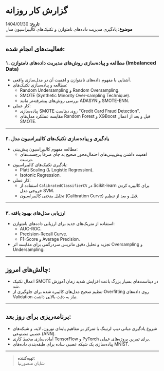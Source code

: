 # گزارش کار روزانه  
**تاریخ:** 1404/01/30  
**موضوع:** یادگیری مدیریت داده‌های نامتوازن و تکنیک‌های کالیبراسیون مدل  

---

## فعالیت‌های انجام شده:

### ۱. مطالعه و پیاده‌سازی روش‌های مدیریت داده‌های نامتوازن (Imbalanced Data)
- آشنایی با مفهوم داده‌های نامتوازن و اهمیت آن در مدل‌سازی واقعی.
- مطالعه و پیاده‌سازی تکنیک‌های:
  - Random Undersampling و Random Oversampling.
  - SMOTE (Synthetic Minority Over-sampling Technique).
  - بررسی روش‌های پیشرفته‌تر مانند ADASYN و SMOTE-ENN.
- کار عملی:
  - پیاده‌سازی SMOTE روی دیتاست "Credit Card Fraud Detection".
  - مقایسه عملکرد مدل‌های Random Forest و XGBoost قبل و بعد از اعمال SMOTE.

---

### ۲. یادگیری و پیاده‌سازی تکنیک‌های کالیبراسیون مدل
- مطالعه مفهوم کالیبراسیون پیش‌بینی:
  - اهمیت داشتن پیش‌بینی‌های احتمال‌محور صحیح به جای صرفاً برچسب‌های درست.
- یادگیری تکنیک‌های کالیبراسیون:
  - Platt Scaling (با Logistic Regression).
  - Isotonic Regression.
- کار عملی:
  - استفاده از `CalibratedClassifierCV` در Scikit-learn برای کالیبره کردن خروجی مدل SVM.
  - تحلیل منحنی کالیبراسیون (Calibration Curve) قبل و بعد از تنظیم.

---

### ۳. ارزیابی مدل‌های بهبود یافته
- استفاده از متریک‌های جدید برای ارزیابی داده‌های نامتوازن:
  - AUC-ROC.
  - Precision-Recall Curve.
  - F1-Score و Average Precision.
- تجزیه و تحلیل دقیق ماتریس سردرگمی برای مقایسه اثر Oversampling و Undersampling.

---

## چالش‌های امروز:
- اعمال تکنیک SMOTE در دیتاست‌های بسیار بزرگ باعث افزایش شدید زمان آموزش شد.
- تنظیم صحیح مدل‌های کالیبره شده برای جلوگیری از Overfitting روی داده‌های Validation نیاز به دقت بالایی داشت.

---

## برنامه‌ریزی برای روز بعد:
- شروع یادگیری مبانی دیپ لرنینگ با تمرکز بر مفاهیم پایه‌ای نورون، لایه، و شبکه‌های عصبی مصنوعی (ANN).
- آماده‌سازی محیط کاری TensorFlow و PyTorch برای تمرین پروژه‌های عملی.
- پیاده‌سازی یک شبکه عصبی ساده برای طبقه‌بندی داده‌های MNIST.

---

> **تهیه‌کننده:**  
> شایان منصورنیا
